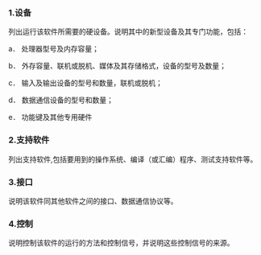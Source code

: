 ### 1.设备

列出运行该软件所需要的硬设备。说明其中的新型设备及其专门功能，包括：

a．  处理器型号及内存容量；

b．  外存容量、联机或脱机、媒体及其存储格式，设备的型号及数量；

c．  输入及输出设备的型号和数量，联机或脱机；

d．  数据通信设备的型号和数量；

e．  功能键及其他专用硬件

### 2.支持软件

列出支持软件,包括要用到的操作系统、编译（或汇编）程序、测试支持软件等。

### 3.接口

说明该软件同其他软件之间的接口、数据通信协议等。

### 4.控制

说明控制该软件的运行的方法和控制信号，并说明这些控制信号的来源。
